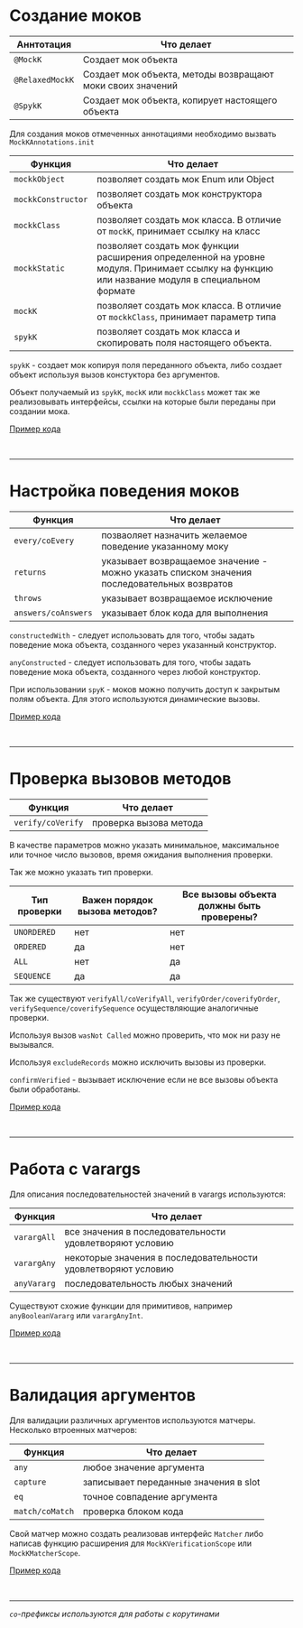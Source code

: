 # Создание моков

| Аннтотация | Что делает |
| ------ | ------ |
| `@MockK` | Cоздает мок объекта |
| `@RelaxedMockK` | Cоздает мок объекта, методы возвращают моки своих значений|
| `@SpykK` | Cоздает мок объекта, копирует настоящего объекта |

Для создания моков отмеченных аннотациями необходимо вызвать `MockKAnnotations.init`

| Функция | Что делает |
| ------ | ------ |
| `mockkObject` | позволяет создать мок Enum или Object |
| `mockkConstructor` | позволяет создать мок конструктора объекта|
| `mockkClass` | позволяет создать мок класса. В отличие от `mockK`, принимает ссылку на класс |
| `mockkStatic` | позволяет создать мок функции расширения определенной на уровне модуля. Принимает ссылку на функцию или название модуля в специальном формате |
| `mockK` | позволяет создать мок класса. В отличие от `mockkClass`, принимает параметр типа |
| `spykK` | позволяет создать мок класса и скопировать поля настоящего объекта. |

`spykK` - создает мок копируя поля переданного объекта, либо создает объект используя вызов констуктора без аргументов.

Объект получаемый из `spykK`, `mockK` или `mockkClass` может так же реализовывать интерфейсы, ссылки на которые были переданы при создании мока.  

[Пример кода](https://github.com/vladimirlisovskij/mockk-abstract/blob/main/MockCreate.kt)

<br/>

---

# Настройка поведения моков

| Функция | Что делает |
| ------ | ------ |
| `every/coEvery` | позваоляет назначить желаемое поведение указанному моку  |
| `returns` | указывает возвращаемое значение - можно указать списком значения последовательных возвратов|
| `throws` | указывает возвращаемое исключение |
| `answers/coAnswers` | указывает блок кода для выполнения |

`constructedWith` - следует использовать для того, чтобы задать поведение мока объекта, созданного через указанный конструктор.

`anyConstructed` - следует использовать для того, чтобы задать поведение мока объекта, созданного через любой конструктор.

При использовании `spyK` - моков можно получить доступ к закрытым полям объекта. Для этого используются динамические вызовы.

[Пример кода](https://github.com/vladimirlisovskij/mockk-abstract/blob/main/MockBehavior.kt)

<br/>

---

# Проверка вызовов методов

| Функция | Что делает |
| ------ | ------ |
| `verify/coVerify` | проверка вызова метода |

В качестве параметров можно указать минимальное, максимальное или точное число вызовов, время ожидания выполнения проверки.

Так же можно указать тип проверки.

| Тип проверки | Важен порядок вызова методов? | Все вызовы объекта должны быть проверены? |
| ------ | ------ | ------ | 
| `UNORDERED` | нет | нет |
| `ORDERED` | да | нет |
| `ALL` | нет | да |
| `SEQUENCE` | да | да |

Так же существуют `verifyAll/coVerifyAll`, `verifyOrder/coverifyOrder`, `verifySequence/coverifySequence` осуществляющие аналогичные проверки.

Используя вызов `wasNot Called` можно проверить, что мок ни разу не вызывался.

Используя `excludeRecords` можно исключить вызовы из проверки.

`confirmVerified` - вызывает исключение если не все вызовы объекта были обработаны.


[Пример кода](https://github.com/vladimirlisovskij/mockk-abstract/blob/main/MethodCallsVerify.kt)

<br/>

---

# Работа с varargs

Для описания последовательностей значений в varargs используются:

| Функция | Что делает |
| ------ | ------ |
| `varargAll` | все значения в последовательности удовлетворяют условию |
| `varargAny` | некоторые значения в последовательности удовлетворяют условию |
| `anyVararg` | последовательность любых значений |

Существуют схожие функции для примитивов, например `anyBooleanVararg` или `varargAnyInt`.

[Пример кода](https://github.com/vladimirlisovskij/mockk-abstract/blob/main/Vararg.kt)

<br/>

---

# Валидация аргументов

Для валидации различных аргументов используются матчеры.
Несколько втроенных матчеров:

| Функция | Что делает |
| ------ | ------ |
| `any` | любое значение аргумента |
| `capture` | записывает переданные значения в slot |
| `eq` | точное совпадение аргумента |
| `match/coMatch` | проверка блоком кода |

Свой матчер можно создать реализовав интерфейс `Matcher` либо написав функцию расширения для `MockKVerificationScope` или `MockKMatcherScope`.

[Пример кода](https://github.com/vladimirlisovskij/mockk-abstract/blob/main/Matchers.kt)

<br/>

---

*`co`-префиксы используются для работы с корутинами*
